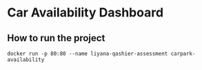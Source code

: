 # Car Availability Dashboard

## How to run the project
```
docker run -p 80:80 --name liyana-qashier-assessment carpark-availability
